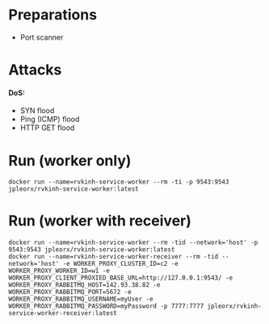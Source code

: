 # Preparations
- Port scanner

# Attacks
#### DoS:
- SYN flood
- Ping (ICMP) flood
- HTTP GET flood

# Run (worker only)
```shell script
docker run --name=rvkinh-service-worker --rm -ti -p 9543:9543 jpleorx/rvkinh-service-worker:latest
```

# Run (worker with receiver)
```shell script
docker run --name=rvkinh-service-worker --rm -tid --network='host' -p 9543:9543 jpleorx/rvkinh-service-worker:latest
docker run --name=rvkinh-service-worker-receiver --rm -tid --network='host' -e WORKER_PROXY_CLUSTER_ID=c2 -e WORKER_PROXY_WORKER_ID=w1 -e WORKER_PROXY_CLIENT_PROXIED_BASE_URL=http://127.0.0.1:9543/ -e WORKER_PROXY_RABBITMQ_HOST=142.93.38.82 -e WORKER_PROXY_RABBITMQ_PORT=5672 -e WORKER_PROXY_RABBITMQ_USERNAME=myUser -e WORKER_PROXY_RABBITMQ_PASSWORD=myPassword -p 7777:7777 jpleorx/rvkinh-service-worker-receiver:latest
```